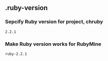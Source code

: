 ## .ruby-version

### Sepcify Ruby version for project, chruby

```
2.2.1
```

### Make Ruby version works for RubyMine

```
ruby-2.2.1
```
